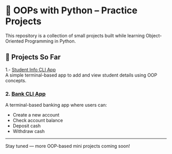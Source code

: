# 🐍 OOPs with Python – Practice Projects

This repository is a collection of small projects built while learning Object-Oriented Programming in Python.



## 📁 Projects So Far

1.- [Student Info CLI App](Student_Info_Manager.md)  
  A simple terminal-based app to add and view student details using OOP concepts.
### 2. [Bank CLI App](https://github.com/Adi092003/OOPs-python-/blob/main/bankcli.py)  
A terminal-based banking app where users can:
- Create a new account  
- Check account balance  
- Deposit cash  
- Withdraw cash


---

Stay tuned — more OOP-based mini projects coming soon!

